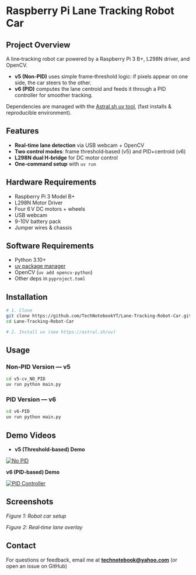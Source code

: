 # Raspberry Pi Lane Tracking Robot Car

## Project Overview

A line‑tracking robot car powered by a Raspberry Pi 3 B+, L298N driver, and OpenCV.

* **v5 (Non‑PID)** uses simple frame‑threshold logic: if pixels appear on one side, the car steers to the other.
* **v6 (PID)** computes the lane centroid and feeds it through a PID controller for smoother tracking.

Dependencies are managed with the [Astral.sh uv tool](https://astral.sh/uv), (fast installs & reproducible environment).

## Features

* **Real‑time lane detection** via USB webcam + OpenCV
* **Two control modes**: frame threshold‑based (v5) and PID+centroid (v6)
* **L298N dual H‑bridge** for DC motor control
* **One‑command setup** with `uv run`

## Hardware Requirements

* Raspberry Pi 3 Model B+
* L298N Motor Driver
* Four 6 V DC motors + wheels
* USB webcam
* 9-10V battery pack
* Jumper wires & chassis

## Software Requirements

* Python 3.10+
* [uv package manager](https://astral.sh/uv)
* OpenCV (`uv add opencv-python`)
* Other deps in `pyproject.toml`

## Installation

```bash
# 1. Clone
git clone https://github.com/TechNotebookYT/Lane-Tracking-Robot-Car.git
cd Lane-Tracking-Robot-Car

# 2. Install uv (see https://astral.sh/uv)

```

## Usage

### Non‑PID Version — v5

```bash
cd v5-cv_NO_PID
uv run python main.py
```

### PID Version — v6

```bash
cd v6-PID
uv run python main.py
```

## Demo Videos

* **v5 (Threshold‑based) Demo**

[![No PID](https://img.youtube.com/vi/7RflPm-o-J4/0.jpg)](https://www.youtube.com/watch?v=7RflPm-o-J4)

**v6 (PID‑based) Demo**

[![PID Controller](https://img.youtube.com/vi/XqOyrmPmw9Y/0.jpg)](https://www.youtube.com/watch?v=XqOyrmPmw9Y)

## Screenshots


*Figure 1: Robot car setup*


*Figure 2: Real‑time lane overlay*


## Contact

For questions or feedback, email me at [**technotebook@yahoo.com**](mailto:technotebook@yahoo.com)
(or open an issue on GitHub)
